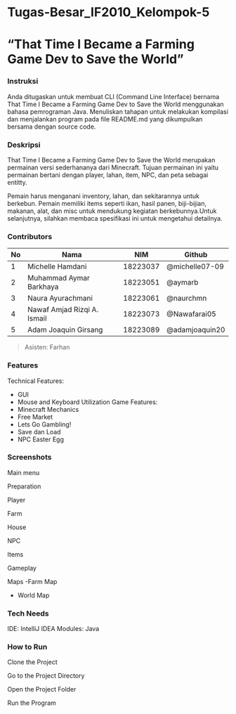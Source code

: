 # Tugas-Besar_IF2010_Kelompok-5
# “That Time I Became a Farming Game Dev to Save the World”

### Instruksi
Anda ditugaskan untuk membuat CLI (Command Line Interface) bernama That Time I Became a Farming Game Dev to Save the World menggunakan bahasa pemrograman Java.
Menuliskan tahapan untuk melakukan kompilasi dan menjalankan program pada file README.md yang dikumpulkan bersama dengan source code.

### Deskripsi
That Time I Became a Farming Game Dev to Save the World merupakan permainan versi sederhananya dari Minecraft. Tujuan permainan ini yaitu permainan bertani dengan player, lahan, item, NPC, dan peta sebagai entitty.

Pemain harus menganani inventory, lahan, dan sekitarannya untuk berkebun. Pemain memiliki items seperti ikan, hasil panen, biji-bijian, makanan, alat, dan misc untuk mendukung kegiatan berkebunnya.Untuk selanjutnya, silahkan membaca spesifikasi ini untuk mengetahui detailnya.

### Contributors
| No       | Nama       | NIM       | Github      |
| ------------- | ------------- | ------------- | ------------- |
| 1   | Michelle Hamdani | 18223037  | @michelle07-09   |
| 2  | Muhammad Aymar Barkhaya  | 18223051   | @aymarb  |
| 3  | Naura Ayurachmani   | 18223061   | @naurchmn  |
| 4  | Nawaf Amjad Rizqi A. Ismail   | 18223073   | @Nawafarai05   |
| 5   | Adam Joaquin Girsang   | 18223089   | @adamjoaquin20  |

> Asisten: Farhan

### Features
Technical Features:
- GUI
- Mouse and Keyboard Utilization
Game Features:
- Minecraft Mechanics
- Free Market
- Lets Go Gambling!
- Save dan Load
- NPC Easter Egg

### Screenshots
Main menu
 
Preparation

Player

Farm

House

NPC

Items

Gameplay

Maps
-Farm Map

- World Map

### Tech Needs
IDE: IntelliJ IDEA
Modules: Java

 ### How to Run
Clone the Project

Go to the Project Directory

Open the Project Folder

Run the Program



